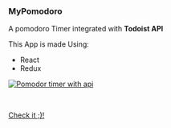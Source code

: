 ### MyPomodoro

A pomodoro Timer integrated with **Todoist API**

This App is made Using:
- React
- Redux

[![Pomodor timer with api ](https://markdown-videos-api.jorgenkh.no/url?url=https%3A%2F%2Fyoutu.be%2FOF-DuVC7qF0)](https://youtu.be/OF-DuVC7qF0)

<br>

[Check it ;)!](https://my-pomodoro-zakaria-jaddad.vercel.app/)
